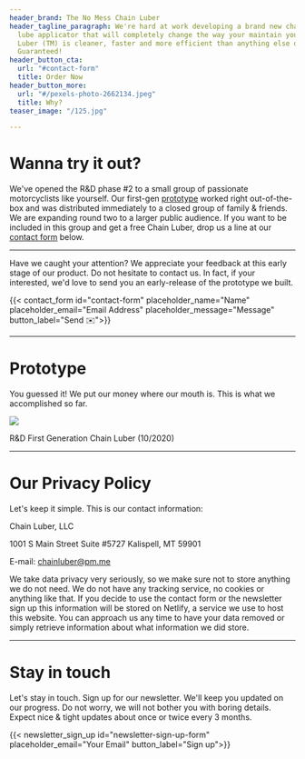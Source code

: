 ```yaml
---
header_brand: The No Mess Chain Luber
header_tagline_paragraph: We're hard at work developing a brand new chain wax/spray
  lube applicator that will completely change the way your maintain your chain. Chain
  Luber (TM) is cleaner, faster and more efficient than anything else on the market.
  Guaranteed!
header_button_cta:
  url: "#contact-form"
  title: Order Now
header_button_more:
  url: "#/pexels-photo-2662134.jpeg"
  title: Why?
teaser_image: "/125.jpg"

---
```

# Wanna try it out?

We've opened the R&D phase #2 to a small group of passionate motorcyclists like yourself. Our first-gen [prototype](#prototype) worked right out-of-the-box and was distributed immediately to a closed group of family & friends. We are expanding round two to a larger public audience. If you want to be included in this group and get a free Chain Luber, drop us a line at our [contact form](#contact-form "Pre Order") below.

***

Have we caught your attention? We appreciate your feedback at this early stage of our product. Do not hesitate to contact us. In fact, if your interested, we'd love to send you an early-release of the prototype we built.

{{< contact_form id="contact-form" placeholder_name="Name" placeholder_email="Email Address" placeholder_message="Message" button_label="Send ✉️">}}

***

# Prototype

You guessed it! We put our money where our mouth is. This is what we accomplished so far.

![](/122.jpg)

R&D First Generation Chain Luber (10/2020)

***

# Our Privacy Policy

Let's keep it simple. This is our contact information:

Chain Luber, LLC

1001 S Main Street Suite #5727 Kalispell, MT 59901

E-mail: chainluber@pm.me

We take data privacy very seriously, so we make sure not to store anything we do not need. We do not have any tracking service, no cookies or anything like that. If you decide to use the contact form or the newsletter sign up this information will be stored on Netlify, a service we use to host this website. You can approach us any time to have your data removed or simply retrieve information about what information we did store.

***

# Stay in touch

Let's stay in touch. Sign up for our newsletter. We'll keep you updated on our progress. Do not worry, we will not bother you with boring details. Expect nice & tight updates about once or twice every 3 months.

{{< newsletter_sign_up id="newsletter-sign-up-form" placeholder_email="Your Email" button_label="Sign up">}}